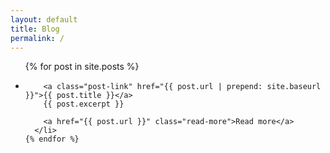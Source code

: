 ```yaml
---
layout: default
title: Blog
permalink: /
---
```


<div class="home">
  <ul class="post-list">
    {% for post in site.posts %}
      <li>
        <!-- <span class="post-meta">{{ post.date | date: "%b %-d, %Y" }}</span> -->

        <a class="post-link" href="{{ post.url | prepend: site.baseurl }}">{{ post.title }}</a>
        {{ post.excerpt }}

        <a href="{{ post.url }}" class="read-more">Read more</a>
      </li>
    {% endfor %}
  </ul>

  <!-- <p class="rss-subscribe">subscribe <a href="{{ "/feed.xml" | prepend: site.baseurl }}">via RSS</a></p> -->

</div>
